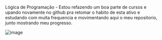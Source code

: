 Lógica de Programação - Estou refazendo um boa parte de cursos e upando novamente no github pra retomar o habito de esta ativo e estudando com muita frequencia e movimentando aqui o meu repositorio, junto mostrando meu progresso.

![image](https://github.com/victordoui/Curso-de-Logica-de-Programa-o/assets/57809742/4f656ae8-d9c1-4c30-adf9-619969cbc043)
